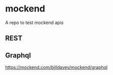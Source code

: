 # mockend
A repo to test mockend apis

## REST

## Graphql
https://mockend.com/billdavey/mockend/graphql
